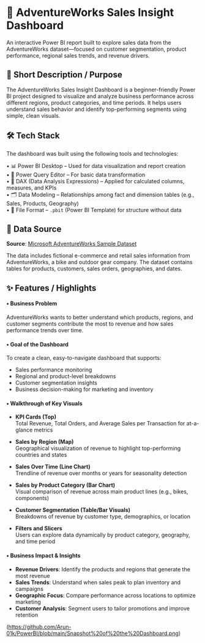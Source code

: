 # 🛒 AdventureWorks Sales Insight Dashboard  
An interactive Power BI report built to explore sales data from the AdventureWorks dataset—focused on customer segmentation, product performance, regional sales trends, and revenue drivers.

## 📝 Short Description / Purpose  
The AdventureWorks Sales Insight Dashboard is a beginner-friendly Power BI project designed to visualize and analyze business performance across different regions, product categories, and time periods. It helps users understand sales behavior and identify top-performing segments using simple, clean visuals.

## 🛠️ Tech Stack  
The dashboard was built using the following tools and technologies:

• 📊 Power BI Desktop – Used for data visualization and report creation  
• 🧹 Power Query Editor – For basic data transformation  
• 🧠 DAX (Data Analysis Expressions) – Applied for calculated columns, measures, and KPIs  
• 🗂️ Data Modeling – Relationships among fact and dimension tables (e.g., Sales, Products, Geography)  
• 📁 File Format – `.pbit` (Power BI Template) for structure without data  

## 📂 Data Source  
**Source**: [Microsoft AdventureWorks Sample Dataset](https://learn.microsoft.com/en-us/sql/samples/adventureworks-install-configure)  

The data includes fictional e-commerce and retail sales information from AdventureWorks, a bike and outdoor gear company. The dataset contains tables for products, customers, sales orders, geographies, and dates.

## ✨ Features / Highlights

#### • Business Problem  
AdventureWorks wants to better understand which products, regions, and customer segments contribute the most to revenue and how sales performance trends over time.

#### • Goal of the Dashboard  
To create a clean, easy-to-navigate dashboard that supports:  
- Sales performance monitoring  
- Regional and product-level breakdowns  
- Customer segmentation insights  
- Business decision-making for marketing and inventory  

#### • Walkthrough of Key Visuals  

- **KPI Cards (Top)**  
  Total Revenue, Total Orders, and Average Sales per Transaction for at-a-glance metrics

- **Sales by Region (Map)**  
  Geographical visualization of revenue to highlight top-performing countries and states

- **Sales Over Time (Line Chart)**  
  Trendline of revenue over months or years for seasonality detection

- **Sales by Product Category (Bar Chart)**  
  Visual comparison of revenue across main product lines (e.g., bikes, components)

- **Customer Segmentation (Table/Bar Visuals)**  
  Breakdowns of revenue by customer type, demographics, or location

- **Filters and Slicers**  
  Users can explore data dynamically by product category, geography, and time period

#### • Business Impact & Insights  

- **Revenue Drivers**: Identify the products and regions that generate the most revenue  
- **Sales Trends**: Understand when sales peak to plan inventory and campaigns  
- **Geographic Focus**: Compare performance across locations to optimize marketing  
- **Customer Analysis**: Segment users to tailor promotions and improve retention  


(https://github.com/Arun-01k/PowerBI/blob/main/Snapshot%20of%20the%20Dashboard.png)
